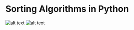 # Sorting Algorithms in Python
![alt text](http://blog.benoitvallon.com/img/2016-03-12-sorting-algorithms-in-javascript/big-o.png)
![alt text](https://www.amitshahi.dev/static/756663638e3de206cc41988bfa13b7db/2d017/bigocomplexitychart.jpg)

